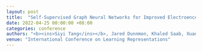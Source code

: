 ```yaml
---
layout: post
title:  "Self-Supervised Graph Neural Networks for Improved Electroencephalographic Seizure Analysis"
date: 2022-04-25 00:00:00 +08:00
categories: conference
authors: "<b><ins>Siyi Tang</ins></b>, Jared Dunnmon, Khaled Saab, Xuan Zhang, Qianying Huang, Florian Dubost, Daniel Rubin, Christopher Lee-Messer"
venue: "International Conference on Learning Representations"
---
```

